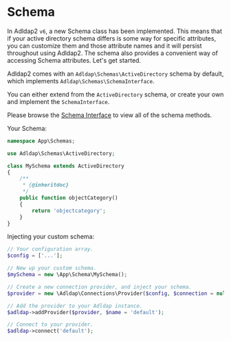 # Schema

In Adldap2 `v6`, a new Schema class has been implemented. This means that if your active directory schema differs is some way for specific attributes,
you can customize them and those attribute names and it will persist throughout using Adldap2. The schema also provides a convenient way
of accessing Schema attributes. Let's get started.

Adldap2 comes with an `Adldap\Schemas\ActiveDirectory` schema by default, which implements `Adldap\Schemas\SchemaInterface`.

You can either extend from the `ActiveDirectory` schema, or create your own and implement the `SchemaInterface`.

Please browse the [Schema Interface](/src/Schemas/SchemaInterface.php) to view all of the schema methods.

Your Schema:

```php
namespace App\Schemas;

use Adldap\Schemas\ActiveDirectory;

class MySchema extends ActiveDirectory
{
    /**
     * {@inheritdoc}
     */
    public function objectCategory()
    {
        return 'objectcategory';
    }
}
```

Injecting your custom schema:

```php
// Your configuration array.
$config = ['...'];

// New up your custom schema.
$mySchema = new \App\Schema\MySchema();

// Create a new connection provider, and inject your schema.
$provider = new \Adldap\Connections\Provider($config, $connection = null, $mySchema);

// Add the provider to your Adldap instance.
$adldap->addProvider($provider, $name = 'default');

// Connect to your provider.
$adldap->connect('default');
```
